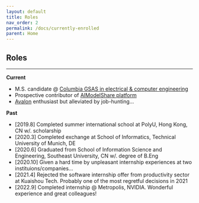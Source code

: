 ```yaml
---
layout: default
title: Roles
nav_order: 2
permalink: /docs/currently-enrolled
parent: Home
---
```


## Roles

----------
**Current**

* M.S. candidate @ [Columbia GSAS in electrical & computer engineering](https://www.ee.columbia.edu/)
* Prospective contributor of [AIModelShare platform](https://www.modelshare.org/)
* [Avalon](https://en.wikipedia.org/wiki/The_Resistance_(game)) enthusiast but alleviated by job-hunting... 

**Past**
* \[2019.8\] Completed summer international school at PolyU, Hong Kong, CN w/. scholarship
* \[2020.3\] Completed exchange at School of Informatics, Technical University of Munich, DE
* \[2020.6\] Graduated from School of Information Science and Engineering, Southeast University, CN w/. degree of B.Eng
* \[2020.10\] Given a hard time by unpleasant internship experiences at two instituions/companies...
* \[2021.4\] Rejected the software internship offer from productivity sector at Kuaishou Tech. Probably one of the most regretful decisions in 2021
* \[2022.9\] Completed internship @ Metropolis, NVIDIA. Wonderful experience and great colleagues!
